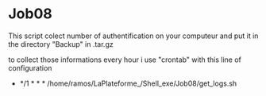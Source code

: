 
# Job08

This script colect number of authentification on your computeur and put it in the directory "Backup" in .tar.gz

to collect those informations every hour i use "crontab" with this line of configuration

* */1 * * * /home/ramos/LaPlateforme_/Shell_exe/Job08/get_logs.sh 


